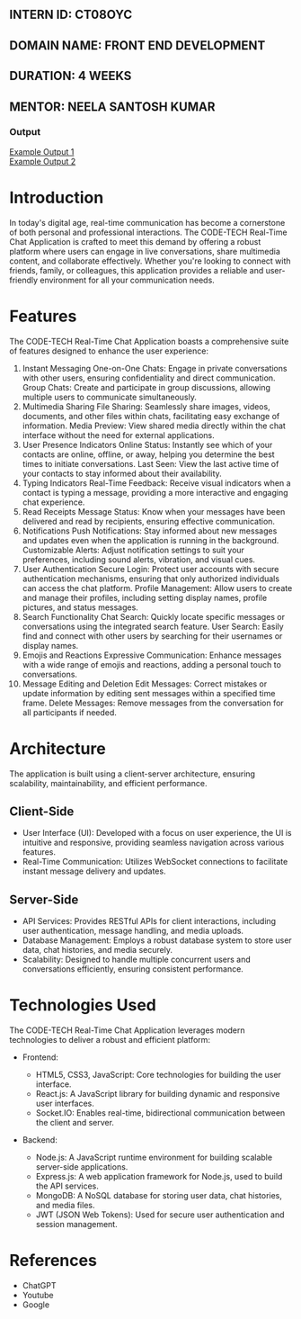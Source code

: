 ## INTERN ID: CT08OYC  
## DOMAIN NAME: FRONT END DEVELOPMENT  
## DURATION: 4 WEEKS  
## MENTOR: NEELA SANTOSH KUMAR  

###  Output 
[Example Output 1](chat-assets/CHAT.JPG)  
[Example Output 2](https://example.com/output2)  

# Introduction

In today's digital age, real-time communication has become a cornerstone of both personal and professional interactions. The CODE-TECH Real-Time Chat Application is crafted to meet this demand by offering a robust platform where users can engage in live conversations, share multimedia content, and collaborate effectively. Whether you're looking to connect with friends, family, or colleagues, this application provides a reliable and user-friendly environment for all your communication needs.

# Features
The CODE-TECH Real-Time Chat Application boasts a comprehensive suite of features designed to enhance the user experience:

1. Instant Messaging
One-on-One Chats: Engage in private conversations with other users, ensuring confidentiality and direct communication.
Group Chats: Create and participate in group discussions, allowing multiple users to communicate simultaneously.
2. Multimedia Sharing
File Sharing: Seamlessly share images, videos, documents, and other files within chats, facilitating easy exchange of information.
Media Preview: View shared media directly within the chat interface without the need for external applications.
3. User Presence Indicators
Online Status: Instantly see which of your contacts are online, offline, or away, helping you determine the best times to initiate conversations.
Last Seen: View the last active time of your contacts to stay informed about their availability.
4. Typing Indicators
Real-Time Feedback: Receive visual indicators when a contact is typing a message, providing a more interactive and engaging chat experience.
5. Read Receipts
Message Status: Know when your messages have been delivered and read by recipients, ensuring effective communication.
6. Notifications
Push Notifications: Stay informed about new messages and updates even when the application is running in the background.
Customizable Alerts: Adjust notification settings to suit your preferences, including sound alerts, vibration, and visual cues.
7. User Authentication
Secure Login: Protect user accounts with secure authentication mechanisms, ensuring that only authorized individuals can access the chat platform.
Profile Management: Allow users to create and manage their profiles, including setting display names, profile pictures, and status messages.
8. Search Functionality
Chat Search: Quickly locate specific messages or conversations using the integrated search feature.
User Search: Easily find and connect with other users by searching for their usernames or display names.
9. Emojis and Reactions
Expressive Communication: Enhance messages with a wide range of emojis and reactions, adding a personal touch to conversations.
10. Message Editing and Deletion
Edit Messages: Correct mistakes or update information by editing sent messages within a specified time frame.
Delete Messages: Remove messages from the conversation for all participants if needed.

# Architecture
The application is built using a client-server architecture, ensuring scalability, maintainability, and efficient performance.

## Client-Side
- User Interface (UI): Developed with a focus on user experience, the UI is intuitive and responsive, providing seamless navigation across various features.
- Real-Time Communication: Utilizes WebSocket connections to facilitate instant message delivery and updates.
## Server-Side
- API Services: Provides RESTful APIs for client interactions, including user authentication, message handling, and media uploads.
- Database Management: Employs a robust database system to store user data, chat histories, and media securely.
- Scalability: Designed to handle multiple concurrent users and conversations efficiently, ensuring consistent performance.

# Technologies Used
The CODE-TECH Real-Time Chat Application leverages modern technologies to deliver a robust and efficient platform:

- Frontend:

    - HTML5, CSS3, JavaScript: Core technologies for building the user interface.
    - React.js: A JavaScript library for building dynamic and responsive user interfaces.
    - Socket.IO: Enables real-time, bidirectional communication between the client and server.

- Backend:

    - Node.js: A JavaScript runtime environment for building scalable server-side applications.
    - Express.js: A web application framework for Node.js, used to build the API services.
    - MongoDB: A NoSQL database for storing user data, chat histories, and media files.
    - JWT (JSON Web Tokens): Used for secure user authentication and session management.

# References
- ChatGPT
- Youtube
- Google


